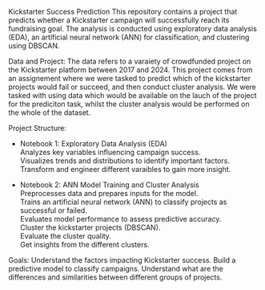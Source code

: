 Kickstarter Success Prediction
This repository contains a project that predicts whether a Kickstarter campaign will successfully reach its fundraising goal. The analysis is conducted using exploratory data analysis (EDA), an artificial neural network (ANN) for classification, and clustering using DBSCAN.

Data and Project:
The data refers to a varaiety of crowdfunded project on the Kickstarter platform between 2017 and 2024.
This project comes from an assignement where we were tasked to predict which of the kickstarter projects would fail or succeed, and then conduct cluster analysis. 
We were tasked with using data which would be available on the lauch of the project for the prediciton task, whilst the cluster analysis would be performed on the whole of the dataset.

Project Structure:
- Notebook 1: Exploratory Data Analysis (EDA) \
  Analyzes key variables influencing campaign success.\
  Visualizes trends and distributions to identify important factors.\
  Transform and engineer different varaibles to gain more insight.

- Notebook 2: ANN Model Training and Cluster Analysis \
  Preprocesses data and prepares inputs for the model. \
  Trains an artificial neural network (ANN) to classify projects as successful or failed. \
  Evaluates model performance to assess predictive accuracy. \
  Cluster the kickstarter projects (DBSCAN). \
  Evaluate the cluster quality. \
  Get insights from the different clusters.
  

Goals: 
Understand the factors impacting Kickstarter success.
Build a predictive model to classify campaigns.
Understand what are the differences and similarities between different groups of projects.
